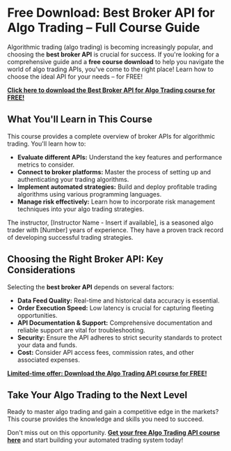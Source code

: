 # Free Download: Best Broker API for Algo Trading – Full Course Guide

Algorithmic trading (algo trading) is becoming increasingly popular, and choosing the **best broker API** is crucial for success. If you're looking for a comprehensive guide and a **free course download** to help you navigate the world of algo trading APIs, you've come to the right place! Learn how to choose the ideal API for your needs – for FREE!

[**Click here to download the Best Broker API for Algo Trading course for FREE!**](https://udemywork.com/best-broker-api-for-algo-trading)

## What You'll Learn in This Course

This course provides a complete overview of broker APIs for algorithmic trading. You'll learn how to:

*   **Evaluate different APIs:** Understand the key features and performance metrics to consider.
*   **Connect to broker platforms:** Master the process of setting up and authenticating your trading algorithms.
*   **Implement automated strategies:** Build and deploy profitable trading algorithms using various programming languages.
*   **Manage risk effectively:** Learn how to incorporate risk management techniques into your algo trading strategies.

The instructor, [Instructor Name - Insert if available], is a seasoned algo trader with [Number] years of experience. They have a proven track record of developing successful trading strategies.

## Choosing the Right Broker API: Key Considerations

Selecting the **best broker API** depends on several factors:

*   **Data Feed Quality:** Real-time and historical data accuracy is essential.
*   **Order Execution Speed:** Low latency is crucial for capturing fleeting opportunities.
*   **API Documentation & Support:** Comprehensive documentation and reliable support are vital for troubleshooting.
*   **Security:** Ensure the API adheres to strict security standards to protect your data and funds.
*   **Cost:** Consider API access fees, commission rates, and other associated expenses.

[**Limited-time offer: Download the Algo Trading API course for FREE!**](https://udemywork.com/best-broker-api-for-algo-trading)

## Take Your Algo Trading to the Next Level

Ready to master algo trading and gain a competitive edge in the markets? This course provides the knowledge and skills you need to succeed.

Don't miss out on this opportunity. **[Get your free Algo Trading API course here](https://udemywork.com/best-broker-api-for-algo-trading)** and start building your automated trading system today!
